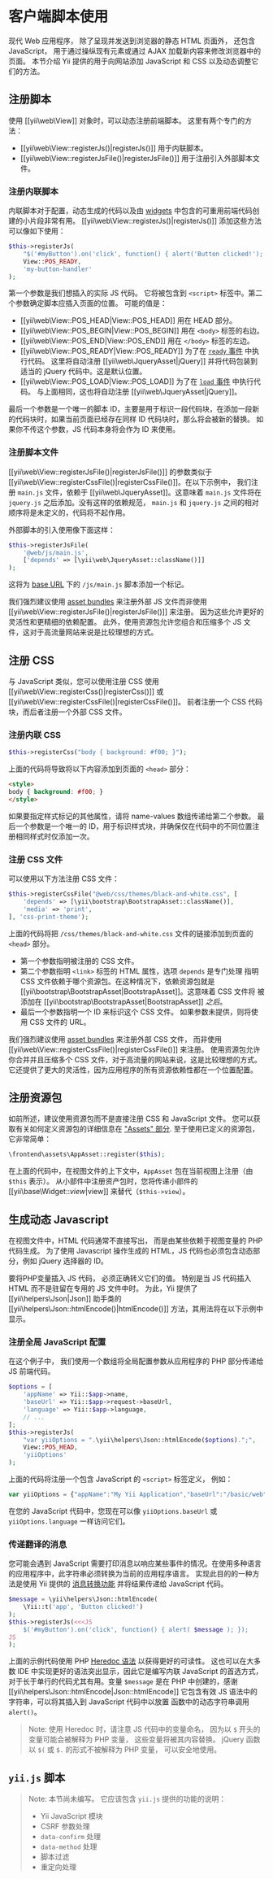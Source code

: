 客户端脚本使用
===========================

现代 Web 应用程序，
除了呈现并发送到浏览器的静态 HTML 页面外，
还包含 JavaScript，
用于通过操纵现有元素或通过 AJAX 加载新内容来修改浏览器中的页面。
本节介绍 Yii 提供的用于向网站添加 JavaScript 和 CSS 以及动态调整它们的方法。

## 注册脚本 <span id="register-scripts"></span>

使用 [[yii\web\View]] 对象时，可以动态注册前端脚本。
这里有两个专门的方法：

- [[yii\web\View::registerJs()|registerJs()]] 用于内联脚本。
- [[yii\web\View::registerJsFile()|registerJsFile()]] 用于注册引入外部脚本文件。

### 注册内联脚本 <span id="inline-scripts"></span>

内联脚本对于配置，动态生成的代码以及由 [widgets](structure-widgets.md) 中包含的可重用前端代码创建的小片段非常有用。
[[yii\web\View::registerJs()|registerJs()]] 添加这些方法可以像如下使用：

```php
$this->registerJs(
    "$('#myButton').on('click', function() { alert('Button clicked!'); });",
    View::POS_READY,
    'my-button-handler'
);
```

第一个参数是我们想插入的实际 JS 代码。
它将被包含到 `<script>` 标签中。第二个参数确定脚本应插入页面的位置。
可能的值是：

- [[yii\web\View::POS_HEAD|View::POS_HEAD]] 用在 HEAD 部分。
- [[yii\web\View::POS_BEGIN|View::POS_BEGIN]] 用在 `<body>` 标签的右边。
- [[yii\web\View::POS_END|View::POS_END]] 用在 `</body>` 标签的左边。
- [[yii\web\View::POS_READY|View::POS_READY]] 为了在 [`ready` 事件](http://learn.jquery.com/using-jquery-core/document-ready/) 中执行代码。
  这里将自动注册 [[yii\web\JqueryAsset|jQuery]] 并将代码包装到适当的 jQuery 代码中。这是默认位置。
- [[yii\web\View::POS_LOAD|View::POS_LOAD]] 为了在 [`load` 事件](http://learn.jquery.com/using-jquery-core/document-ready/) 中执行代码。
  与上面相同，这也将自动注册 [[yii\web\JqueryAsset|jQuery]]。

最后一个参数是一个唯一的脚本 ID，主要是用于标识一段代码块，在添加一段新的代码块时，如果当前页面已经存在同样 ID 代码块时，那么将会被新的替换。
如果你不传这个参数，JS 代码本身将会作为 ID 来使用。

### 注册脚本文件 <span id="script-files"></span>

[[yii\web\View::registerJsFile()|registerJsFile()]] 的参数类似于
[[yii\web\View::registerCssFile()|registerCssFile()]]。在以下示例中，
我们注册 `main.js` 文件，依赖于 [[yii\web\JqueryAsset]]。这意味着 `main.js`
文件将在 `jquery.js` 之后添加。没有这样的依赖规范，
`main.js` 和 `jquery.js` 之间的相对顺序将是未定义的，代码将不起作用。

外部脚本的引入使用像下面这样：

```php
$this->registerJsFile(
    '@web/js/main.js',
    ['depends' => [\yii\web\JqueryAsset::className()]]
);
```

这将为 [base URL](concept-aliases.md#predefined-aliases) 下的 `/js/main.js` 脚本添加一个标记。

我们强烈建议使用 [asset bundles](structure-assets.md) 来注册外部 JS 文件而非使用 [[yii\web\View::registerJsFile()|registerJsFile()]] 来注册。 因为这些允许更好的灵活性和更精细的依赖配置。
此外，使用资源包允许您组合和压缩多个 JS 文件，这对于高流量网站来说是比较理想的方式。

## 注册 CSS <span id="register-css"></span>

与 JavaScript 类似，您可以使用注册 CSS 使用
[[yii\web\View::registerCss()|registerCss()]] 或
[[yii\web\View::registerCssFile()|registerCssFile()]]。
前者注册一个 CSS 代码块，而后者注册一个外部 CSS 文件。

### 注册内联 CSS <span id="inline-css"></span>

```php
$this->registerCss("body { background: #f00; }");
```

上面的代码将导致将以下内容添加到页面的 `<head>` 部分：

```html
<style>
body { background: #f00; }
</style>
```

如果要指定样式标记的其他属性，请将 name-values 数组传递给第二个参数。
最后一个参数是一个唯一的 ID，用于标识样式块，并确保仅在代码中的不同位置注册相同样式时仅添加一次。

### 注册 CSS 文件 <span id="css-files"></span>

可以使用以下方法注册 CSS 文件：

```php
$this->registerCssFile("@web/css/themes/black-and-white.css", [
    'depends' => [\yii\bootstrap\BootstrapAsset::className()],
    'media' => 'print',
], 'css-print-theme');
```

上面的代码将把 `/css/themes/black-and-white.css` 文件的链接添加到页面的 `<head>` 部分。

* 第一个参数指明被注册的 CSS 文件。
* 第二个参数指明 `<link>` 标签的 HTML 属性，选项 `depends` 是专门处理
  指明 CSS 文件依赖于哪个资源包。在这种情况下，依赖资源包就是
  [[yii\bootstrap\BootstrapAsset|BootstrapAsset]]。这意味着 CSS 文件将
  被添加在 [[yii\bootstrap\BootstrapAsset|BootstrapAsset]] *之后*。
* 最后一个参数指明一个 ID 来标识这个 CSS 文件。
  如果参数未提供，则将使用 CSS 文件的 URL。


我们强烈建议使用 [asset bundles](structure-assets.md) 来注册外部 CSS 文件，
而非使用 [[yii\web\View::registerCssFile()|registerCssFile()]] 来注册。
使用资源包允许你合并并且压缩多个 CSS 文件，对于高流量的网站来说，这是比较理想的方式。
它还提供了更大的灵活性，因为应用程序的所有资源依赖性都在一个位置配置。


## 注册资源包 <span id="asset-bundles"></span>

如前所述，建议使用资源包而不是直接注册 CSS 和 JavaScript 文件。
您可以获取有关如何定义资源包的详细信息在
["Assets" 部分](structure-assets.md).
至于使用已定义的资源包，它非常简单：

```php
\frontend\assets\AppAsset::register($this);
```

在上面的代码中，在视图文件的上下文中，`AppAsset` 包在当前视图上注册（由 `$this` 表示）。
从小部件中注册资产包时，您将传递小部件的
[[yii\base\Widget::$view|$view]] 来替代（`$this->view`）。


## 生成动态 Javascript <span id="dynamic-js"></span>

在视图文件中，HTML 代码通常不直接写出，
而是由某些依赖于视图变量的 PHP 代码生成。
为了使用 Javascript 操作生成的 HTML，JS 代码也必须包含动态部分，例如 jQuery 选择器的 ID。

要将PHP变量插入 JS 代码，
必须正确转义它们的值。
特别是当 JS 代码插入 HTML 而不是驻留在专用的 JS 文件中时。
为此，Yii 提供了 [[yii\helpers\Json|Json]] 助手类的 [[yii\helpers\Json::htmlEncode()|htmlEncode()]] 方法，其用法将在以下示例中显示。

### 注册全局 JavaScript 配置 <span id="js-configuration"></span>

在这个例子中，
我们使用一个数组将全局配置参数从应用程序的 PHP 部分传递给 JS 前端代码。

```php
$options = [
    'appName' => Yii::$app->name,
    'baseUrl' => Yii::$app->request->baseUrl,
    'language' => Yii::$app->language,
    // ...
];
$this->registerJs(
    "var yiiOptions = ".\yii\helpers\Json::htmlEncode($options).";",
    View::POS_HEAD,
    'yiiOptions'
);
```

上面的代码将注册一个包含 JavaScript 的 `<script>` 标签定义，
例如：

```javascript
var yiiOptions = {"appName":"My Yii Application","baseUrl":"/basic/web","language":"en"};
```

在您的 JavaScript 代码中，您现在可以像 `yiiOptions.baseUrl` 或 `yiiOptions.language` 一样访问它们。

### 传递翻译的消息 <span id="translated-messages"></span>

您可能会遇到 JavaScript 需要打印消息以响应某些事件的情况。在使用多种语言的应用程序中，此字符串必须转换为当前的应用程序语言。
实现此目的的一种方法是使用 Yii 提供的
[消息转换功能](tutorial-i18n.md#message-translation) 并将结果传递给 JavaScript 代码。

```php
$message = \yii\helpers\Json::htmlEncode(
    \Yii::t('app', 'Button clicked!')
);
$this->registerJs(<<<JS
    $('#myButton').on('click', function() { alert( $message ); });
JS
);
```

上面的示例代码使用 PHP
[Heredoc 语法](https://secure.php.net/manual/en/language.types.string.php#language.types.string.syntax.heredoc) 以获得更好的可读性。
这也可以在大多数 IDE 中实现更好的语法突出显示，因此它是编写内联 JavaScript 的首选方式，对于长于单行的代码尤其有用。变量 `$message` 是在 PHP
中创建的，感谢 [[yii\helpers\Json::htmlEncode|Json::htmlEncode]]
它包含有效 JS 语法中的字符串，可以将其插入到 JavaScript 代码中以放置 函数中的动态字符串调用 `alert()`。

> Note: 使用 Heredoc 时，请注意 JS 代码中的变量命名，
> 因为以 `$` 开头的变量可能会被解释为 PHP 变量，
> 这些变量将被其内容替换。
> jQuery 函数以 `$(` 或 `$.` 的形式不被解释为 PHP 变量，
> 可以安全地使用。

## `yii.js` 脚本 <span id="yii.js"></span>

> Note: 本节尚未编写。 它应该包含 `yii.js` 提供的功能的说明：
> 
> - Yii JavaScript 模块
> - CSRF 参数处理
> - `data-confirm` 处理
> - `data-method` 处理
> - 脚本过滤
> - 重定向处理

